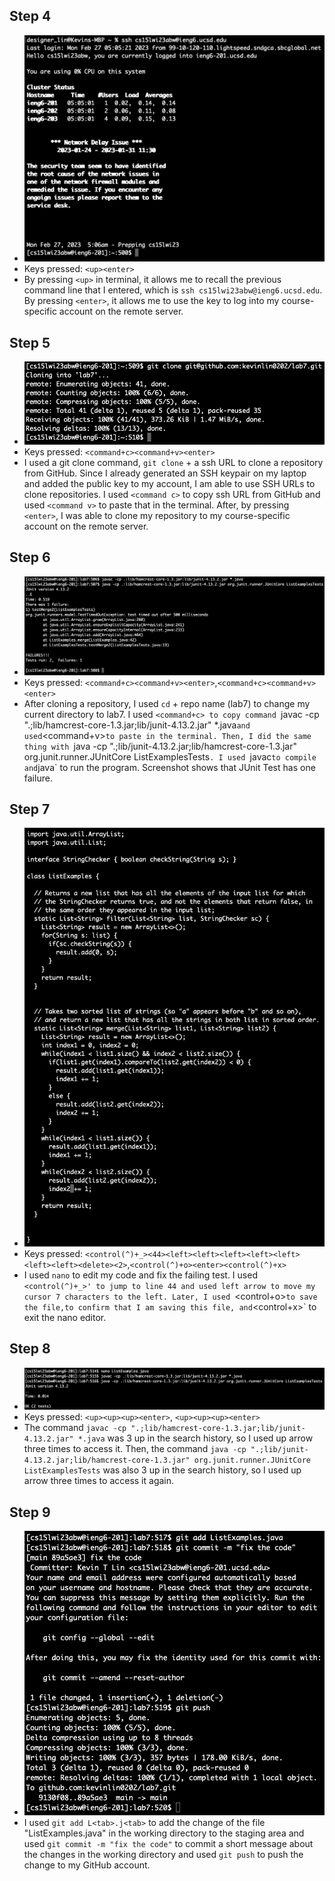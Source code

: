 ## Step 4
* ![Image](login.png)
* Keys pressed: `<up><enter>` 
* By pressing `<up>` in terminal, it allows me to recall the previous command line that I entered, which is `ssh cs15lwi23abw@ieng6.ucsd.edu`. By pressing `<enter>`, it allows me to use the key to log into my course-specific account on the remote server. 

## Step 5
* ![Image](clone.png)
* Keys pressed: `<command+c><command+v><enter>` 
* I used a git clone command, `git clone` + a ssh URL to clone a repository from GitHub. Since I already generated an SSH keypair on my laptop and added the public key to my account, I am able to use SSH URLs to clone repositories. I used `<command c>` to copy ssh URL from GitHub and used `<command v>` to paste that in the terminal. After, by pressing `<enter>`, I was able to clone my repository to my course-specific account on the remote server. 

## Step 6
* ![Image](fail_test.png)
* Keys pressed: `<command+c><command+v><enter>`,`<command+c><command+v><enter>`
* After cloning a repository, I used `cd` + repo name (lab7) to change my current directory to lab7. I used `<command+c> to copy command `javac -cp ".;lib/hamcrest-core-1.3.jar;lib/junit-4.13.2.jar" *.java` and used `<command+v>`to paste in the terminal. Then, I did the same thing with `java -cp ".;lib/junit-4.13.2.jar;lib/hamcrest-core-1.3.jar" org.junit.runner.JUnitCore ListExamplesTests`. I used `javac` to compile and `java` to run the program. Screenshot shows that JUnit Test has one failure.

## Step 7
* ![Image](edit_code.png)
* Keys pressed: `<control(^)+_><44><left><left><left><left><left><left><left><delete><2>`,`<control(^)+o><enter><control(^)+x>`
* I used `nano` to edit my code and fix the failing test. I used `<control(^)+_>' to jump to line 44 and used left arrow to move my cursor 7 characters to the left. Later, I used `<control+o>` to save the file, `<enter>` to confirm that I am saving this file, and `<control+x>` to exit the nano editor. 

## Step 8
* ![Image](succ_test.png)
* Keys pressed: `<up><up><up><enter>`, `<up><up><up><enter>`
* The command `javac -cp ".;lib/hamcrest-core-1.3.jar;lib/junit-4.13.2.jar" *.java` was 3 up in the search history, so I used up arrow three times to access it. Then, the command `java -cp ".;lib/junit-4.13.2.jar;lib/hamcrest-core-1.3.jar" org.junit.runner.JUnitCore ListExamplesTests` was also 3 up in the search history, so I used up arrow three times to access it again. 

## Step 9
* ![Image](commit_push.png)
* I used `git add L<tab>.j<tab>` to add the change of the file "ListExamples.java" in the working directory to the staging area and used `git commit -m "fix the code"` to commit a short message about the changes in the working directory and used `git push` to push the change to my GitHub account. 
